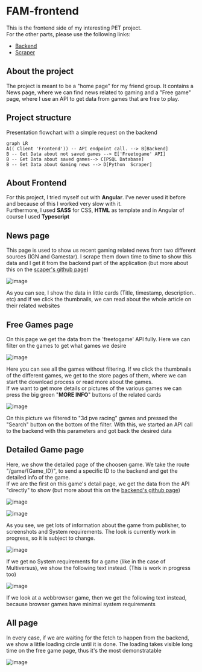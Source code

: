 # FAM-frontend

This is the frontend side of my interesting PET project.  
For the other parts, please use the following links:

- [Backend](https://github.com/csipkek98/FAM-backend)
- [Scraper](https://github.com/csipkek98/FAM-scraper)

## About the project
The project is meant to be a "home page" for my friend group. It contains a News page, where we can find news related to gaming and a "Free game" page, where I use an API to get data from games that are free to play.

## Project structure

Presentation flowchart with a simple request on the backend
```mermaid
graph LR
A(( Client 'Frontend')) -- API endpoint call. --> B[Backend]
B -- Get Data about not saved games --> E['Freetogame' API]
B -- Get Data about saved games--> C[PSQL Database]
B -- Get Data about Gaming news --> D[Python  Scraper]
```

## About Frontend

For this project, I tried myself out with **Angular**. I've never used it before and because of this I worked very slow with it.   
Furthermore, I used **SASS** for CSS, **HTML** as template and in Angular of course I used **Typescript**

## News page

This page is used to show us recent gaming related news from two different sources (IGN and Gamestar). I scrape them down time to time to show this data and I get it from the backend part of the application (but more about this on the [scaper's github page](https://github.com/csipkek98/FAM-scraper))

![image](https://user-images.githubusercontent.com/90270578/236460351-37dd26fb-9b5a-4117-8fd2-9c13c21a06bf.png)  

As you can see, I show the data in little cards (Title, timestamp, description.. etc) and if we click the thumbnails, we can read about the whole article on their related websites

## Free Games page

On this page we get the data from the 'freetogame' API fully. Here we can filter on the games to get what games we desire

![image](https://user-images.githubusercontent.com/90270578/236462931-04bca0d1-49db-4211-90e6-4966c782e3b9.png)

Here you can see all the games without filtering. If we click the thumbnails of the different games, we get to the store pages of them, where we can start the download process or read more about the games.  
If we want to get more details or pictures of the various games we can press the big green "**MORE INFO**" buttons of the related cards

![image](https://user-images.githubusercontent.com/90270578/236464577-0fa6a940-3c98-48f4-a947-32146e3e09b6.png)

On this picture we filtered to "3d pve racing" games and pressed the "Search" button on the bottom of the filter. With this, we started an API call to the backend with this parameters and got back the desired data

## Detailed Game page

Here, we show the detailed page of the choosen game. We take the route "/game/{Game_ID}", to send a specific ID to the backend and get the detailed info of the game.  
If we are the first on this game's detail page, we get the data from the API "directly" to show (but more about this on the [backend's github page](https://github.com/csipkek98/FAM-backend))

![image](https://user-images.githubusercontent.com/90270578/236472237-740dcd25-7b6d-49f3-8939-db4692ac269a.png)

![image](https://user-images.githubusercontent.com/90270578/236472366-a5a42bee-e24e-4d34-9b21-97a2915f6fbd.png)

As you see, we get lots of information about the game from publisher, to screenshots and System requirements. The look is currently work in progress, so it is subject to change.

![image](https://user-images.githubusercontent.com/90270578/236473485-2042513d-9a72-4451-9b90-dd68934dd60b.png)

If we get no System requirements for a game (like in the case of Multiversus), we show the following text instead. (This is work in progress too)

![image](https://user-images.githubusercontent.com/90270578/236474354-80428d33-9827-465d-be84-edbffabdcdb0.png)

If we look at a webbrowser game, then we get the following text instead, because browser games have minimal system requirements

## All page

In every case, if we are waiting for the fetch to happen from the backend, we show a little loading circle until it is done. The loading takes visible long time on the free game page, thus it's the most demonstratable

![image](https://user-images.githubusercontent.com/90270578/236504651-a066a5c6-80f6-4f45-a6cf-debef44f651b.png)

